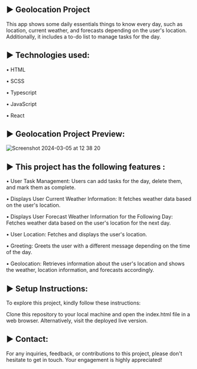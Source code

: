 ► Geolocation Project
---
This app shows some daily essentials things to know every day, such as location, current weather, and forecasts depending on the user's location. Additionally, it includes a to-do list to manage tasks for the day.

► Technologies used:
---
• HTML

• SCSS

• Typescript

• JavaScript

• React 

► Geolocation Project Preview:
---

![Screenshot 2024-03-05 at 12 38 20](https://github.com/AISimonetta/geolocation/assets/122782260/cac2e4d7-ff90-445a-9a3e-a8a0107ae7c1)


► This project has the following features :
---

• User Task Management: Users can add tasks for the day, delete them, and mark them as complete.

• Displays User Current Weather Information: It fetches weather data based on the user's location.

• Displays User Forecast Weather Information for the Following Day: Fetches weather data based on the user's location for the next day.

• User Location: Fetches and displays the user's location.

• Greeting: Greets the user with a different message depending on the time of the day.

• Geolocation: Retrieves information about the user's location and shows the weather, location information, and forecasts accordingly.


► Setup Instructions:
---
To explore this project, kindly follow these instructions:

Clone this repository to your local machine and open the index.html file in a web browser. Alternatively, visit the deployed live version.

► Contact:
---
For any inquiries, feedback, or contributions to this project, please don't hesitate to get in touch. Your engagement is highly appreciated!
